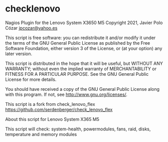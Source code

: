 # checklenovo
Nagios Plugin for the Lenovo  System X3650 M5 
Copyright 2021, Javier Polo Cózar <jpcozar@yahoo.es>

This script is free software: you can redistribute it and/or modify
it under the terms of the GNU General Public License as published by
the Free Software Foundation, either version 3 of the License, or
(at your option) any later version.

This script is distributed in the hope that it will be useful,
but WITHOUT ANY WARRANTY; without even the implied warranty of
MERCHANTABILITY or FITNESS FOR A PARTICULAR PURPOSE.  See the
GNU General Public License for more details.

You should have received a copy of the GNU General Public License
along with this program.  If not, see <http://www.gnu.org/licenses/>.

This script is a fork from check_lenovo_flex https://github.com/serdenberger/check_lenovo_flex

About this script for Lenovo System X365 M5

This script will check: system-health, powermodules, fans, raid, disks, temperature and memory modules

